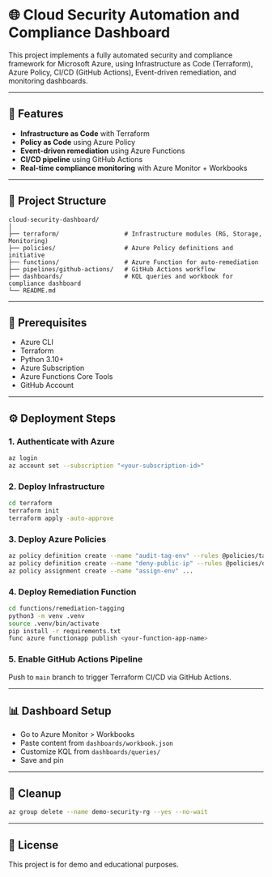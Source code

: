 # 🌐 Cloud Security Automation and Compliance Dashboard

This project implements a fully automated security and compliance framework for Microsoft Azure, using Infrastructure as Code (Terraform), Azure Policy, CI/CD (GitHub Actions), Event-driven remediation, and monitoring dashboards.

---

## 🚀 Features

- **Infrastructure as Code** with Terraform
- **Policy as Code** using Azure Policy
- **Event-driven remediation** using Azure Functions
- **CI/CD pipeline** using GitHub Actions
- **Real-time compliance monitoring** with Azure Monitor + Workbooks

---

## 📁 Project Structure

```
cloud-security-dashboard/
│
├── terraform/                  # Infrastructure modules (RG, Storage, Monitoring)
├── policies/                   # Azure Policy definitions and initiative
├── functions/                  # Azure Function for auto-remediation
├── pipelines/github-actions/   # GitHub Actions workflow
├── dashboards/                 # KQL queries and workbook for compliance dashboard
└── README.md
```

---

## 🧰 Prerequisites

- Azure CLI
- Terraform
- Python 3.10+
- Azure Subscription
- Azure Functions Core Tools
- GitHub Account

---

## ⚙️ Deployment Steps

### 1. Authenticate with Azure

```bash
az login
az account set --subscription "<your-subscription-id>"
```

### 2. Deploy Infrastructure

```bash
cd terraform
terraform init
terraform apply -auto-approve
```

### 3. Deploy Azure Policies

```bash
az policy definition create --name "audit-tag-env" --rules @policies/tagging-policy.json ...
az policy definition create --name "deny-public-ip" --rules @policies/deny-public-ip.json ...
az policy assignment create --name "assign-env" ...
```

### 4. Deploy Remediation Function

```bash
cd functions/remediation-tagging
python3 -m venv .venv
source .venv/bin/activate
pip install -r requirements.txt
func azure functionapp publish <your-function-app-name>
```

### 5. Enable GitHub Actions Pipeline

Push to `main` branch to trigger Terraform CI/CD via GitHub Actions.

---

## 📊 Dashboard Setup

- Go to Azure Monitor > Workbooks
- Paste content from `dashboards/workbook.json`
- Customize KQL from `dashboards/queries/`
- Save and pin

---

## 🧹 Cleanup

```bash
az group delete --name demo-security-rg --yes --no-wait
```

---

## 📌 License

This project is for demo and educational purposes.